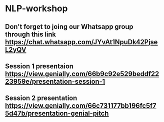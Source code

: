 # NLP-workshop
## Don't forget to joing our Whatsapp group through this link https://chat.whatsapp.com/JYvAt1NpuDk42PjseL2yQV
## Session 1 presentaion https://view.genially.com/66b9c92e529beddf2223959e/presentation-session-1
## Session 2 presentation https://view.genially.com/66c731177bb196fc5f75d47b/presentation-genial-pitch
